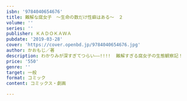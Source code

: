 ```yaml
---
isbn: '9784040654676'
title: 難解な腐女子　～生命の数だけ性癖はある～　２
volume: ''
series: ''
publisher: ＫＡＤＯＫＡＷＡ
pubdate: '2019-03-28'
cover: 'https://cover.openbd.jp/9784040654676.jpg'
author: かおもじ／著
description: わかりみが深すぎてつらい――!!!!  難解すぎる腐女子の生態観察記！
price: '550'
genre: ''
target: 一般
format: コミック
content: コミックス・劇画

---
```

